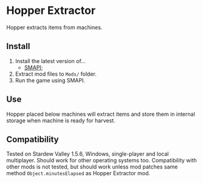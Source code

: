﻿# Hopper Extractor
Hopper extracts items from machines.

## Install
1. Install the latest version of...
   * [SMAPI](https://smapi.io);
3. Extract mod files to `Mods/` folder.
4. Run the game using SMAPI.

## Use
Hopper placed below machines will extract items and store them in internal storage when machine is ready for harvest.

## Compatibility
Tested on Stardew Valley 1.5.6, Windows, single-player and local multiplayer. Should work for other operating systems too.
Compatibility with other mods is not tested, but should work unless mod patches same method `Object.minutesElapsed` as Hopper Extractor mod.